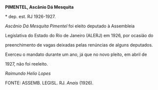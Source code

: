 **PIMENTEL, Ascânio Dá Mesquita**



\* dep. est. RJ 1926-1927.



*Ascânio Dá Mesquita Pimentel* foi eleito deputado à Assembleia

Legislativa do Estado do Rio de Janeiro (ALERJ) em 1926, por ocasião do

preenchimento de vagas deixadas pelas renúncias de alguns deputados.

Exerceu o mandato durante um ano, já que no novo pleito, em abril de

1927, não foi reeleito.



*Raimundo Helio Lopes*



FONTE: ASSEMB. LEGISL. RJ. *Anais* (1926).

